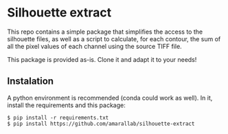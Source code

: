 # Silhouette extract

This repo contains a simple package that simplifies the access to the 
silhouette files, as well as a script to calculate, for each contour,
the sum of all the pixel values of each channel using the source TIFF
file.

This package is provided as-is. Clone it and adapt it to your needs!

## Instalation

A python environment is recommended (conda could work as well). In it,
install the requirements and this package:

    $ pip install -r requirements.txt
    $ pip install https://github.com/amarallab/silhouette-extract

